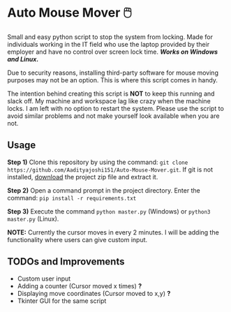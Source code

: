 # Auto Mouse Mover 🖱️

Small and easy python script to stop the system from locking. Made for individuals working in the IT field who use the laptop provided by their employer and have no control over screen lock time.
***Works on Windows and Linux.***

Due to security reasons, installing third-party software for mouse moving purposes may not be an option. This is where this script comes in handy.

The intention behind creating this script is **NOT** to keep this running and slack off. My machine and workspace lag like crazy when the machine locks. I am left with no option to restart the system. Please use the script to avoid similar problems and not make yourself look available when you are not. 

## Usage

**Step 1)** Clone this repository by using the command: `git clone https://github.com/Aadityajoshi151/Auto-Mouse-Mover.git`. If git is not installed, [download](https://github.com/Aadityajoshi151/Auto-Mouse-Mover/archive/refs/heads/master.zip "download") the project zip file and extract it.

**Step 2)** Open a command prompt in the project directory. Enter the command: `pip install -r requirements.txt`

**Step 3)** Execute the command `python master.py` (Windows) or `python3 master.py` (Linux).

**NOTE:** Currently the cursor moves in every 2 minutes. I will be adding the functionality where users can give custom input.

## TODOs and Improvements
- Custom user input
- Adding a counter (Cursor moved x times) **?**
- Displaying move coordinates (Cursor moved to x,y) **?**
- Tkinter GUI for the same script
